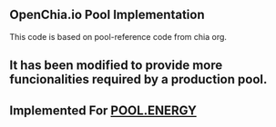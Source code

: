 ## OpenChia.io Pool Implementation

This code is based on pool-reference code from chia org.

It has been modified to provide more funcionalities required by a production pool.
-----------

## Implemented For [POOL.ENERGY](https://pool.energy/)
